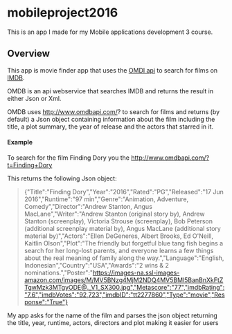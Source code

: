 # mobileproject2016

This is an app I made for my Mobile applications development 3 course.

## Overview

This app is movie finder app that uses the [OMDI api](https://www.omdbapi.com) to search for films on [IMDB](www.imdb.com).

OMDB is an api webservice that searches IMDB and returns the result in either Json or Xml.

OMDB uses http://www.omdbapi.com/? to search for films and returns (by default) a Json object containing information about the film including the title, a plot summary, the year of release and the actors that starred in it.


#### Example

To search for the film Finding Dory you the http://www.omdbapi.com/?t=Finding+Dory

This returns the following Json object:

>{"Title":"Finding Dory","Year":"2016","Rated":"PG","Released":"17 Jun 2016","Runtime":"97 min","Genre":"Animation, Adventure, Comedy","Director":"Andrew Stanton, Angus MacLane","Writer":"Andrew Stanton (original story by), Andrew Stanton (screenplay), Victoria Strouse (screenplay), Bob Peterson (additional screenplay material by), Angus MacLane (additional story material by)","Actors":"Ellen DeGeneres, Albert Brooks, Ed O'Neill, Kaitlin Olson","Plot":"The friendly but forgetful blue tang fish begins a search for her long-lost parents, and everyone learns a few things about the real meaning of family along the way.","Language":"English, Indonesian","Country":"USA","Awards":"2 wins & 2 nominations.","Poster":"https://images-na.ssl-images-amazon.com/images/M/MV5BNzg4MjM2NDQ4MV5BMl5BanBnXkFtZTgwMzk3MTgyODE@._V1_SX300.jpg","Metascore":"77","imdbRating":"7.6","imdbVotes":"92,723","imdbID":"tt2277860","Type":"movie","Response":"True"}

My app asks for the name of the film and parses the json object returning the title, year, runtime, actors, directors and plot making it easier for users

